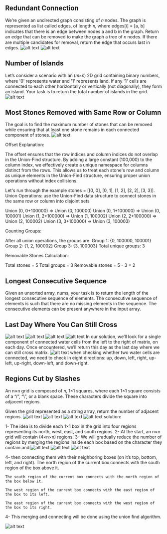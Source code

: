 ## Redundant Connection ######################
We’re given an undirected graph consisting of 𝑛 nodes. The graph is represented as list called edges, of length 𝑛, where edges[i] = [a, b] indicates that there is an edge between nodes a and b in the graph. Return an edge that can be removed to make the graph a tree of 𝑛 nodes. If there are multiple candidates for removal, return the edge that occurs last in edges.
![alt text](image.png)
![alt text](image-1.png)

## Number of Islands ########################
Let’s consider a scenario with an (𝑚×𝑛) 2D grid containing binary numbers, where '0' represents water and '1' represents land. If any '1' cells are connected to each other horizontally or vertically (not diagonally), they form an island. Your task is to return the total number of islands in the grid.
![alt text](image-2.png)

## Most Stones Removed with Same Row or Column ################
 The goal is to find the maximum number of stones that can be removed while ensuring that at least one stone remains in each connected component of stones.
![alt text](image-3.png)

Offset Explanation:

The offset ensures that the row indices and column indices do not overlap in the Union-Find structure. By adding a large constant (100,000) to the column index, we effectively create a unique namespace for columns distinct from the rows.
This allows us to treat each stone's row and column as unique elements in the Union-Find structure, ensuring proper union operations without index collisions.

Let's run through the example stones = [[0, 0], [0, 1], [1, 2], [2, 2], [3, 3]].
Union Operations: use the Union-Find data structure to connect stones in the same row or column into disjoint sets

Union (0, 0+100000) => Union (0, 100000)
Union (0, 1+100000) => Union (0, 100001)
Union (1, 2+100000) => Union (1, 100002)
Union (2, 2+100000) => Union (2, 100002)
Union (3, 3+100000) => Union (3, 100003)

Counting Groups:

After all union operations, the groups are:
Group 1: {0, 100000, 100001}
Group 2: {1, 2, 100002}
Group 3: {3, 100003}
Total unique groups: 3

Removable Stones Calculation:

Total stones = 5
Total groups = 3
Removable stones = 5 - 3 = 2

## Longest Consecutive Sequence #################
Given an unsorted array, nums, your task is to return the length of the longest consecutive sequence of elements. The consecutive sequence of elements is such that there are no missing elements in the sequence. The consecutive elements can be present anywhere in the input array.

## Last Day Where You Can Still Cross ###############
![alt text](image-4.png)
![alt text](image-5.png)
![alt text](image-6.png)
![alt text](image-7.png)
In our solution, we’ll look for a single component of connected water cells from the left to the right of matrix, on each day. Once encountered, we’ll return this day as the last day where we can still cross matrix.
![alt text](image-8.png)
 when checking whether two water cells are connected, we need to check in eight directions: up, down, left, right, up-left, up-right, down-left, and down-right.

## Regions Cut by Slashes ##########################
An n×n grid is composed of 𝑛, 1×1 squares, where each 1×1 square consists of a “/”, “\”, or a blank space. These characters divide the square into adjacent regions.

Given the grid represented as a string array, return the number of adjacent regions.
![alt text](image-9.png)
![alt text](image-10.png)
![alt text](image-11.png)
![alt text](image-12.png)
solution:

1- The idea is to divide each 1×1 box in the grid into four regions representing its north, west, east, and south regions.
2- At the start, an n×n grid will contain (4×n×n) regions.
3- We will gradually reduce the number of regions by merging the regions inside each box based on the character they contain and 
![alt text](image-13.png)
![alt text](image-14.png)
![alt text](image-15.png)

4- then connecting them with their neighboring boxes (on it’s top, bottom, left, and right). 
    The north region of the current box connects with the south region of the box above it.

    The south region of the current box connects with the north region of the box below it.

    The west region of the current box connects with the east region of the box to its left.

    The east region of the current box connects with the west region of the box to its right.

4- This merging and connecting will be done using the union find algorithm.

![alt text](image-16.png)









